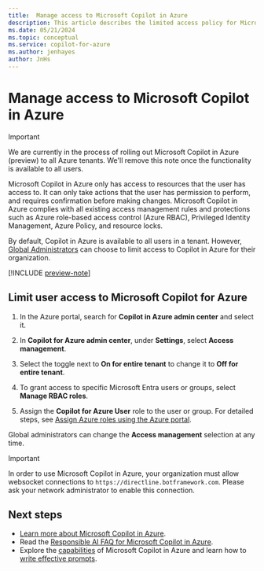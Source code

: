 ```yaml
---
title:  Manage access to Microsoft Copilot in Azure
description: This article describes the limited access policy for Microsoft Copilot in Azure (preview).
ms.date: 05/21/2024
ms.topic: conceptual
ms.service: copilot-for-azure
ms.author: jenhayes
author: JnHs
---
```


# Manage access to Microsoft Copilot in Azure

> [!IMPORTANT]
> We are currently in the process of rolling out Microsoft Copilot in Azure (preview) to all Azure tenants. We'll remove this note once the functionality is available to all users.

Microsoft Copilot in Azure only has access to resources that the user has access to. It can only take actions that the user has permission to perform, and requires confirmation before making changes. Microsoft Copilot in Azure complies with all existing access management rules and protections such as Azure role-based access control (Azure RBAC), Privileged Identity Management, Azure Policy, and resource locks.

By default, Copilot in Azure is available to all users in a tenant. However, [Global Administrators](/entra/identity/role-based-access-control/permissions-reference#global-administrator) can choose to limit access to Copilot in Azure for their organization.

[!INCLUDE [preview-note](includes/preview-note.md)]

## Limit user access to Microsoft Copilot for Azure

1. In the Azure portal, search for **Copilot in Azure admin center** and select it.

1. In **Copilot for Azure admin center**, under **Settings**, select **Access management**.

1. Select the toggle next to **On for entire tenant** to change it to **Off for entire tenant**.

1. To grant access to specific Microsoft Entra users or groups, select **Manage RBAC roles**.

1. Assign the **Copilot for Azure User** role to the user or group. For detailed steps, see [Assign Azure roles using the Azure portal](/azure/role-based-access-control/role-assignments-portal).

Global administrators can change the **Access management** selection at any time.

> [!IMPORTANT]
> In order to use Microsoft Copilot in Azure, your organization must allow websocket connections to `https://directline.botframework.com`. Please ask your network administrator to enable this connection.



## Next steps

- [Learn more about Microsoft Copilot in Azure](overview.md).
- Read the [Responsible AI FAQ for Microsoft Copilot in Azure](responsible-ai-faq.md).
- Explore the [capabilities](capabilities.md) of Microsoft Copilot in Azure and learn how to [write effective prompts](write-effective-prompts.md).
